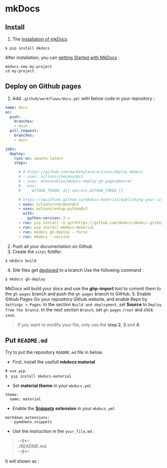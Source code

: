 # mkDocs
## Install
1. The [Installation of mkDocs](https://www.mkdocs.org/getting-started/)
```
$ pip install mkdocs
```
After installation, you can [getting Started with MkDocs](https://www.mkdocs.org/getting-started/) :
```
mkdocs new my-project
cd my-project
```
## Deploy on Github pages
1. Add `.github/workflows/docs.yml` with below code in your repository :
```yml
name: docs 
on:
  push:
    branches:
    - main
  pull_request:
    branches:
    - main

jobs:
  deploy:
    runs-on: ubuntu-latest
    steps:

      # # https://github.com/marketplace/actions/deploy-mkdocs
      # - uses: actions/checkout@v1
      # - uses: mhausenblas/mkdocs-deploy-gh-pages@master
      #   env:
      #     GITHUB_TOKEN: ${{ secrets.GITHUB_TOKEN }}

      # https://squidfunk.github.io/mkdocs-material/publishing-your-site/?h=github#with-github-actions
      - uses: actions/checkout@v2
      - uses: actions/setup-python@v2
        with:
          python-version: 3.x
      - run: pip install -U git+https://github.com/mkdocs/mkdocs.git#egg=mkdocs
      - run: pip install mkdocs-material
      - run: mkdocs gh-deploy --force
      - run: mkdocs --version
```

2. Push all your documentation on Github
3. Create the `site\` foldfer
```
$ mkdocs build
```

4. Site files get [deployed](https://www.mkdocs.org/user-guide/deploying-your-docs/) to a branch
Use the following command :
```
$ mkdocs gh-deploy
```

MkDocs will build your docs and use the **ghp-import** tool to commit them to the `gh-pages` branch and push the `gh-pages` branch to GitHub.
5. Enable Github Pages 
Go your repository Github website, and enable Repo by `Settings > Pages`.
In the section `Build and deployment`, set **Source** to `Deploy from the brance`.
In the next section `Branch`, set `gh-pages` `/root` and click `save`.

> If you want to modify your file, only use the **step 2**, **3** and **4**.


## Put `README.md`
Try to put the repository `README.md` file in below.
* First, install the usefull **mkdocs material**
```
# use pip
$　pip install mkdocs-material
```
* Set **material theme** in your `mkdocs.yml` 
```
theme:
  name: material
```
* Enable the **[Snippets](https://facelessuser.github.io/pymdown-extensions/extensions/snippets/) extension** in your `mkdocs.yml` 
```
markdown_extensions:
  - pymdownx.snippets
```
* Use the instruction in the `your_file.md` :
> --8<--  
> ./README.md  
> --8<--

It will shown as :